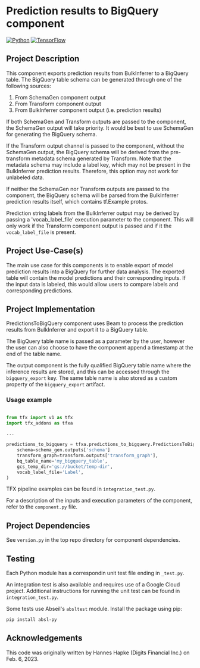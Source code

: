 # Prediction results to BigQuery component

[![Python](https://img.shields.io/pypi/pyversions/tfx.svg?style=plastic)](https://github.com/tensorflow/tfx)
[![TensorFlow](https://img.shields.io/badge/TFX-orange)](https://www.tensorflow.org/tfx)

## Project Description

This component exports prediction results from BulkInferrer to a BigQuery
table.
The BigQuery table schema can be generated through one of the following sources:
1. From SchemaGen component output
2. From Transform component output
3. From BulkInferrer component output (i.e. prediction results)

If both SchemaGen and Transform outputs are passed to the component,
the SchemaGen output will take priority. It would be best to use SchemaGen
for generating the BigQuery schema.

If the Transform output channel is passed to the component, without the
SchemaGen output, the BigQuery schema will be derived from the pre-transform
metadata schema generated by Transform. Note that the metadata schema may
include a label key, which may not be present in the BulkInferrer prediction
results. Therefore, this option may not work for unlabeled data.

If neither the SchemaGen nor Transform outputs are passed to the component,
the BigQuery schema will be parsed from the BulkInferrer prediction results
itself, which contains tf.Example protos.

Prediction string labels from the BulkInferrer output may be derived by passing a 'vocab_label_file' execution parameter to the component. This will only work
if the Transform component output is passed and if it the `vocab_label_file`
is present.

## Project Use-Case(s)

The main use case for this components is to enable export of model prediction
results into a BigQuery for further data analysis. The exported table will
contain the model predictions and their corresponding inputs. If the input
data is labeled, this would allow users to compare labels and corresponding predictions.

## Project Implementation

PredictionsToBigQuery component uses Beam to process the prediction results
from BulkInferrer and export it to a BigQuery table.

The BigQuery table name is passed as a parameter by the user, however the user
can also choose to have the component append a timestamp at the end of the table name.

The output component is the fully qualified BigQuery table name where the inference results are stored, and this can be accessed through the `bigquery_export` key. The same table name is also stored as a custom property
of the `bigquery_export` artifact.

### Usage example

```python

from tfx import v1 as tfx
import tfx_addons as tfxa

...

predictions_to_bigquery = tfxa.predictions_to_bigquery.PredictionsToBigQuery(
    schema=schema_gen.outputs['schema']
    transform_graph=transform.outputs['transform_graph'],
    bq_table_name='my_bigquery_table',
    gcs_temp_dir='gs://bucket/temp-dir',
    vocab_label_file='Label',
)
```

TFX pipeline examples can be found in `integration_test.py`.

For a description of the inputs and execution parameters of the component,
refer to the `component.py` file.

## Project Dependencies

See `version.py` in the top repo directory for component dependencies.

## Testing

Each Python module has a correspondin unit test file ending in `_test.py`.

An integration test is also available and requires use of a Google Cloud
project. Additional instructions for running the unit test can be found in `integration_test.py`.

Some tests use Abseil's `absltest` module.
Install the package using pip:
```bash
pip install absl-py
```

## Acknowledgements

This code was originally written by Hannes Hapke (Digits Financial Inc.)
on Feb. 6, 2023.
